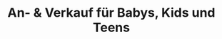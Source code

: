 ---
title: "An- & Verkauf für Babys, Kids und Teens"
url: /leipzig/an-und-verkauf-fuer-babys-kids-und-teens/
shop: Gebrauchtwaren
---